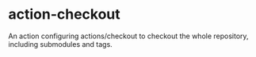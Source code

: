 # action-checkout
An action configuring actions/checkout to checkout the whole repository, including submodules and tags.
